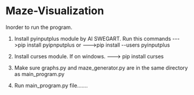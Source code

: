 # Maze-Visualization
Inorder to run the program.
1. Install pyinputplus module by AI SWEGART. Run this commands 
--->pip install pyipnputplus
or 
--->pip install --users pyinputplus
2. Install curses module. If on windows.
---> pip install curses


3. Make sure graphs.py and maze_generator.py are in the same directory as main_program.py
4. Run main_program.py file.......
